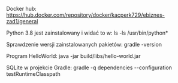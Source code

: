 Docker hub:
    https://hub.docker.com/repository/docker/kacperk729/ebiznes-zad1/general

Python 3.8 jest zainstalowany i widać to w:
    ls -ls /usr/bin/python*

Sprawdzenie wersji zainstalowanych pakietów:
    gradle -version

Program HelloWorld:
    java -jar build/libs/hello-world.jar
     
SQLite w projekcie Gradle:
    gradle -q dependencies --configuration testRuntimeClasspath

